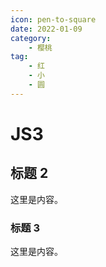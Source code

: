 ```yaml
---
icon: pen-to-square
date: 2022-01-09
category:
    - 樱桃
tag:
    - 红
    - 小
    - 圆
---
```


# JS3

## 标题 2

这里是内容。

### 标题 3

这里是内容。
